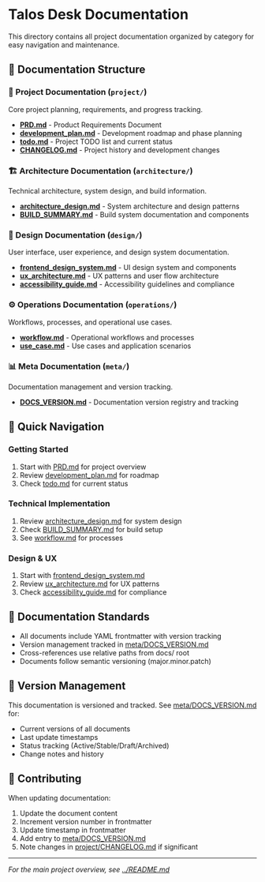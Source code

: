 # Talos Desk Documentation

This directory contains all project documentation organized by category for easy navigation and maintenance.

## 📁 Documentation Structure

### 🎯 Project Documentation (`project/`)
Core project planning, requirements, and progress tracking.

- **[PRD.md](project/PRD.md)** - Product Requirements Document
- **[development_plan.md](project/development_plan.md)** - Development roadmap and phase planning
- **[todo.md](project/todo.md)** - Project TODO list and current status
- **[CHANGELOG.md](project/CHANGELOG.md)** - Project history and development changes

### 🏗️ Architecture Documentation (`architecture/`)
Technical architecture, system design, and build information.

- **[architecture_design.md](architecture/architecture_design.md)** - System architecture and design patterns
- **[BUILD_SUMMARY.md](architecture/BUILD_SUMMARY.md)** - Build system documentation and components

### 🎨 Design Documentation (`design/`)
User interface, user experience, and design system documentation.

- **[frontend_design_system.md](design/frontend_design_system.md)** - UI design system and components
- **[ux_architecture.md](design/ux_architecture.md)** - UX patterns and user flow architecture
- **[accessibility_guide.md](design/accessibility_guide.md)** - Accessibility guidelines and compliance

### ⚙️ Operations Documentation (`operations/`)
Workflows, processes, and operational use cases.

- **[workflow.md](operations/workflow.md)** - Operational workflows and processes
- **[use_case.md](operations/use_case.md)** - Use cases and application scenarios

### 📊 Meta Documentation (`meta/`)
Documentation management and version tracking.

- **[DOCS_VERSION.md](meta/DOCS_VERSION.md)** - Documentation version registry and tracking

## 🚀 Quick Navigation

### Getting Started
1. Start with [PRD.md](project/PRD.md) for project overview
2. Review [development_plan.md](project/development_plan.md) for roadmap
3. Check [todo.md](project/todo.md) for current status

### Technical Implementation
1. Review [architecture_design.md](architecture/architecture_design.md) for system design
2. Check [BUILD_SUMMARY.md](architecture/BUILD_SUMMARY.md) for build setup
3. See [workflow.md](operations/workflow.md) for processes

### Design & UX
1. Start with [frontend_design_system.md](design/frontend_design_system.md)
2. Review [ux_architecture.md](design/ux_architecture.md) for UX patterns
3. Check [accessibility_guide.md](design/accessibility_guide.md) for compliance

## 📝 Documentation Standards

- All documents include YAML frontmatter with version tracking
- Version management tracked in [meta/DOCS_VERSION.md](meta/DOCS_VERSION.md)
- Cross-references use relative paths from docs/ root
- Documents follow semantic versioning (major.minor.patch)

## 🔄 Version Management

This documentation is versioned and tracked. See [meta/DOCS_VERSION.md](meta/DOCS_VERSION.md) for:
- Current versions of all documents
- Last update timestamps
- Status tracking (Active/Stable/Draft/Archived)
- Change notes and history

## 🤝 Contributing

When updating documentation:
1. Update the document content
2. Increment version number in frontmatter
3. Update timestamp in frontmatter
4. Add entry to [meta/DOCS_VERSION.md](meta/DOCS_VERSION.md)
5. Note changes in [project/CHANGELOG.md](project/CHANGELOG.md) if significant

---

*For the main project overview, see [../README.md](../README.md)*